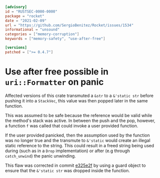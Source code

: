```toml
[advisory]
id = "RUSTSEC-0000-0000"
package = "rocket"
date = "2021-02-09"
url = "https://github.com/SergioBenitez/Rocket/issues/1534"
informational = "unsound"
categories = ["memory-corruption"]
keywords = ["memory-safety", "use-after-free"]

[versions]
patched = [">= 0.4.7"]
```

# Use after free possible in `uri::Formatter` on panic

Affected versions of this crate transmuted a `&str` to a `&'static str` before
pushing it into a `StackVec`, this value was then popped later in the same
function.

This was assumed to be safe because the reference would be valid while the
method's stack was active. In between the push and the pop, however, a function
`f` was called that could invoke a user provided function.

If the user provided panicked, then the assumption used by the function was no
longer true and the transmute to `&'static` would create an illegal static
reference to the string. This could result in a freed string being used during
(such as in a `Drop` implementation) or after (e.g through `catch_unwind`) the
panic unwinding.

This flaw was corrected in commit [e325e2f](https://github.com/SergioBenitez/Rocket/commit/e325e2fce4d9f9f392761e9fb58b418a48cef8bb)
by using a guard object to ensure that the `&'static str` was dropped inside
the function.
